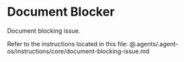 # Document Blocker

Document blocking issue.

Refer to the instructions located in this file:
@.agents/.agent-os/instructions/core/document-blocking-issue.md